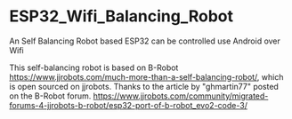 # ESP32_Wifi_Balancing_Robot
 An Self Balancing Robot based ESP32 can be controlled use Android over Wifi

This self-balancing robot is based on B-Robot https://www.jjrobots.com/much-more-than-a-self-balancing-robot/, which is open sourced on jjrobots. Thanks to the article by "ghmartin77" posted on the B-Robot forum.
https://www.jjrobots.com/community/migrated-forums-4-jjrobots-b-robot/esp32-port-of-b-robot_evo2-code-3/
